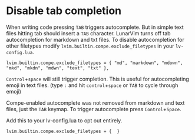 # Disable tab completion
When writing code pressing `TAB` triggers autocomplete.  But in simple text files hitting tab should insert a `TAB` character.   LunarVim turns off tab autocompletion for markdown and txt files.  To disable autocompletion for other filetypes modify `lvim.builtin.compe.exclude_filetypes` in your `lv-config.lua`.

```
lvim.builtin.compe.exclude_filetypes = { "md", "markdown", "mdown", "mkd", "mkdn", "mdwn", "text", "txt" },
```

`Control`+`space` will still trigger completion. This is useful for autocompleting emoji in text files. (type `:` and hit `control`+`space` or `TAB` to cycle through emoji)


Compe-enabled autocomplete was not removed from markdown and text files, just the `TAB` keymap.  To trigger autocomplete press `Control`+`Space`.  

Add this to your lv-config.lua to opt out entirely.  
```
lvim.builtin.compe.exclude_filetypes = {  }
```
